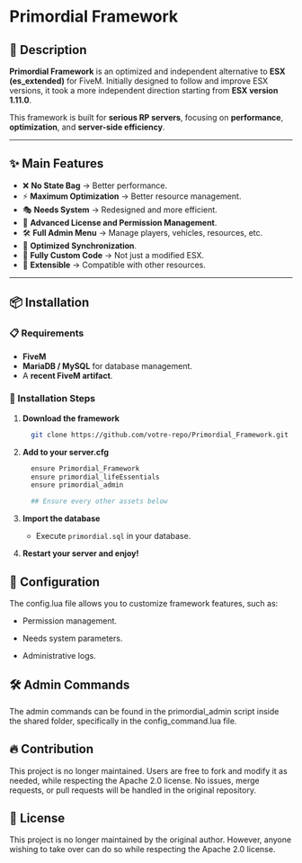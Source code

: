 # Primordial Framework

## 🚀 Description

**Primordial Framework** is an optimized and independent alternative to **ESX (es_extended)** for FiveM. Initially designed to follow and improve ESX versions, it took a more independent direction starting from **ESX version 1.11.0**.

This framework is built for **serious RP servers**, focusing on **performance**, **optimization**, and **server-side efficiency**.

---

## ✨ Main Features

- ❌ **No State Bag** → Better performance.
- ⚡ **Maximum Optimization** → Better resource management.
- 🎭 **Needs System** → Redesigned and more efficient.
- 🔑 **Advanced License and Permission Management**.
- 🛠 **Full Admin Menu** → Manage players, vehicles, resources, etc.
- 🔄 **Optimized Synchronization**.
- 📜 **Fully Custom Code** → Not just a modified ESX.
- 🔧 **Extensible** → Compatible with other resources.

---

## 📦 Installation

### 📋 Requirements

- **FiveM**
- **MariaDB / MySQL** for database management.
- A **recent FiveM artifact**.

### 🔧 Installation Steps

1. **Download the framework**
   ```sh
     git clone https://github.com/votre-repo/Primordial_Framework.git
   ```
2. **Add to your server.cfg**
   ```bash
     ensure Primordial_Framework
     ensure primordial_lifeEssentials
     ensure primordial_admin

     ## Ensure every other assets below
   ```
   
4. **Import the database**
   - Execute `primordial.sql` in your database.

5. **Restart your server and enjoy!**


## 📜 Configuration

The config.lua file allows you to customize framework features, such as:

- Permission management.

- Needs system parameters.

- Administrative logs.


## 🛠 Admin Commands

The admin commands can be found in the primordial_admin script inside the shared folder, specifically in the config_command.lua file.

## 🔥 Contribution

This project is no longer maintained. Users are free to fork and modify it as needed, while respecting the Apache 2.0 license.
No issues, merge requests, or pull requests will be handled in the original repository.

## 📜 License

This project is no longer maintained by the original author. However, anyone wishing to take over can do so while respecting the Apache 2.0 license.
